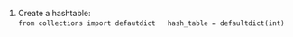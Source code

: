 1. Create a hashtable:  
    ``
    from collections import defautdict  
    hash_table = defaultdict(int)
    ``
